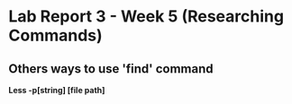 # Lab Report 3 - Week 5 (Researching Commands)

## Others ways to use 'find' command

**Less -p[string] [file path]**


